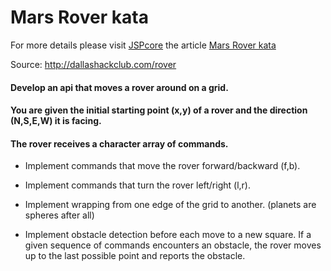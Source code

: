 # Mars Rover kata

For more details please visit [JSPcore](http://www.jspcore.com) the article [Mars Rover kata](http://www.jspcore.com/mars-rover-kata/)


Source: http://dallashackclub.com/rover

#### Develop an api that moves a rover around on a grid.
#### You are given the initial starting point (x,y) of a rover and the direction (N,S,E,W) it is facing.
#### The rover receives a character array of commands.

* Implement commands that move the rover forward/backward (f,b).

* Implement commands that turn the rover left/right (l,r).

* Implement wrapping from one edge of the grid to another. (planets are spheres after all)

* Implement obstacle detection before each move to a new square. If a given sequence of commands encounters an obstacle, the rover moves up to the last possible point and reports the obstacle.
